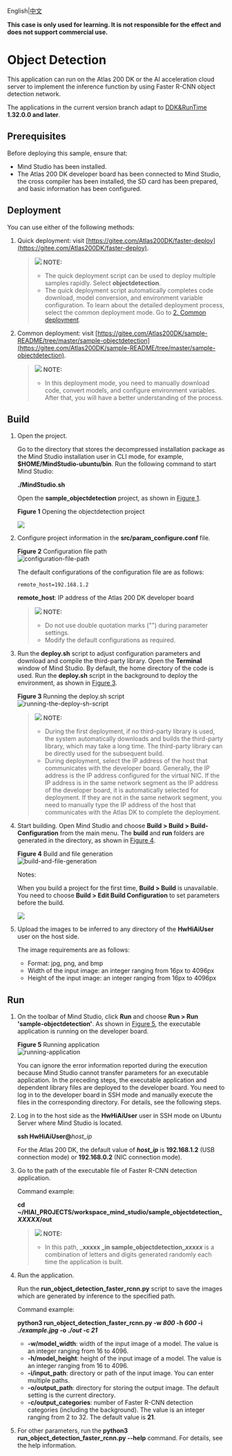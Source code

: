 English|[中文](Readme.md)

**This case is only used for learning. It is not responsible for the effect and does not support commercial use.**

# Object Detection<a name="EN-US_TOPIC_0232644414"></a>

This application can run on the Atlas 200 DK or the AI acceleration cloud server to implement the inference function by using Faster R-CNN object detection network.

The applications in the current version branch adapt to  [DDK&RunTime](https://ascend.huawei.com/resources) **1.32.0.0 and later**.

## Prerequisites<a name="en-us_topic_0228461892_section137245294533"></a>

Before deploying this sample, ensure that:

-   Mind Studio  has been installed.
-   The Atlas 200 DK developer board has been connected to  Mind Studio, the cross compiler has been installed, the SD card has been prepared, and basic information has been configured.

## Deployment<a name="en-us_topic_0228461892_section412811285117"></a>

You can use either of the following methods:

1.  Quick deployment: visit  [https://gitee.com/Atlas200DK/faster-deploy](https://gitee.com/Atlas200DK/faster-deploy).

    >![](public_sys-resources/icon-note.gif) **NOTE:**   
    >-   The quick deployment script can be used to deploy multiple samples rapidly. Select  **objectdetection**.  
    >-   The quick deployment script automatically completes code download, model conversion, and environment variable configuration. To learn about the detailed deployment process, select the common deployment mode. Go to  [2. Common deployment](#en-us_topic_0228461892_li3208251440).  

2.  <a name="en-us_topic_0228461892_li3208251440"></a>Common deployment: visit  [https://gitee.com/Atlas200DK/sample-README/tree/master/sample-objectdetection](https://gitee.com/Atlas200DK/sample-README/tree/master/sample-objectdetection).

    >![](public_sys-resources/icon-note.gif) **NOTE:**   
    >-   In this deployment mode, you need to manually download code, convert models, and configure environment variables. After that, you will have a better understanding of the process.  


## Build<a name="en-us_topic_0228461892_section3723145213347"></a>

1.  Open the project.

    Go to the directory that stores the decompressed installation package as the Mind Studio installation user in CLI mode, for example,  **$HOME/MindStudio-ubuntu/bin**. Run the following command to start Mind Studio:

    **./MindStudio.sh**

    Open the  **sample\_objectdetection**  project, as shown in  [Figure 1](#en-us_topic_0228461892_en-us_topic_0203223280_fig05481157171918).

    **Figure  1**  Opening the objectdetection project<a name="en-us_topic_0228461892_en-us_topic_0203223280_fig05481157171918"></a>  
    

    ![](figures/en-us_image_0208253269.png)

2.  Configure project information in the  **src/param\_configure.conf**  file.

    **Figure  2**  Configuration file path<a name="en-us_topic_0228461892_en-us_topic_0203223280_fig0391184062214"></a>  
    ![](figures/configuration-file-path.png "configuration-file-path")

    The default configurations of the configuration file are as follows:

    ```
    remote_host=192.168.1.2
    ```

    **remote\_host**: IP address of the Atlas 200 DK developer board

    >![](public_sys-resources/icon-note.gif) **NOTE:**   
    >-   Do not use double quotation marks \(""\) during parameter settings.  
    >-   Modify the default configurations as required.  

3.  Run the  **deploy.sh**  script to adjust configuration parameters and download and compile the third-party library. Open the  **Terminal**  window of Mind Studio. By default, the home directory of the code is used. Run the  **deploy.sh**  script in the background to deploy the environment, as shown in  [Figure 3](#en-us_topic_0228461892_en-us_topic_0203223280_fig1224920422716).

    **Figure  3**  Running the deploy.sh script<a name="en-us_topic_0228461892_en-us_topic_0203223280_fig1224920422716"></a>  
    ![](figures/running-the-deploy-sh-script.png "running-the-deploy-sh-script")

    >![](public_sys-resources/icon-note.gif) **NOTE:**   
    >-   During the first deployment, if no third-party library is used, the system automatically downloads and builds the third-party library, which may take a long time. The third-party library can be directly used for the subsequent build.  
    >-   During deployment, select the IP address of the host that communicates with the developer board. Generally, the IP address is the IP address configured for the virtual NIC. If the IP address is in the same network segment as the IP address of the developer board, it is automatically selected for deployment. If they are not in the same network segment, you need to manually type the IP address of the host that communicates with the Atlas DK to complete the deployment.  

4.  Start building. Open Mind Studio and choose  **Build \> Build \> Build-Configuration**  from the main menu. The  **build**  and  **run**  folders are generated in the directory, as shown in  [Figure 4](#en-us_topic_0228461892_en-us_topic_0203223280_fig19291111318376).

    **Figure  4**  Build and file generation<a name="en-us_topic_0228461892_en-us_topic_0203223280_fig19291111318376"></a>  
    ![](figures/build-and-file-generation.png "build-and-file-generation")

    Notes:

    When you build a project for the first time,  **Build \> Build**  is unavailable. You need to choose  **Build \> Edit Build Configuration**  to set parameters before the build.

    ![](figures/build_configuration.png)

5.  Upload the images to be inferred to any directory of the  **HwHiAiUser**  user on the host side.

    The image requirements are as follows:

    -   Format: jpg, png, and bmp
    -   Width of the input image: an integer ranging from 16px to 4096px
    -   Height of the input image: an integer ranging from 16px to 4096px


## Run<a name="en-us_topic_0228461892_section1620073406"></a>

1.  On the toolbar of Mind Studio, click  **Run**  and choose  **Run \> Run 'sample-objectdetection'**. As shown in  [Figure 5](#en-us_topic_0228461892_en-us_topic_0203223280_fig18918132273612), the executable application is running on the developer board.

    **Figure  5**  Running application<a name="en-us_topic_0228461892_en-us_topic_0203223280_fig18918132273612"></a>  
    ![](figures/running-application.png "running-application")

    You can ignore the error information reported during the execution because Mind Studio cannot transfer parameters for an executable application. In the preceding steps, the executable application and dependent library files are deployed to the developer board. You need to log in to the developer board in SSH mode and manually execute the files in the corresponding directory. For details, see the following steps.

2.  Log in to the host side as the  **HwHiAiUser**  user in SSH mode on Ubuntu Server where  Mind Studio  is located.

    **ssh HwHiAiUser@**_host\_ip_

    For the Atlas 200 DK, the default value of  _**host\_ip**_  is  **192.168.1.2**  \(USB connection mode\) or  **192.168.0.2**  \(NIC connection mode\).

3.  Go to the path of the executable file of Faster R-CNN detection application.

    Command example:

    **cd \~/HIAI\_PROJECTS/workspace\_mind\_studio/sample\_objectdetection\__XXXXX_/out**

    >![](public_sys-resources/icon-note.gif) **NOTE:**   
    >-   In this path,  _**xxxxx **_in** sample\_objectdetection\__xxxxx_**  is a combination of letters and digits generated randomly each time the application is built.  

4.  Run the application.

    Run the  **run\_object\_detection\_faster\_rcnn.py**  script to save the images which are generated by inference to the specified path.

    Command example:

    **python3 run\_object\_detection\_faster\_rcnn.py -w  _800_  -h  _600_  -i  _./example.jpg_  -o  _./out_  -c  _21_**

    -   **-w/model\_width**: width of the input image of a model. The value is an integer ranging from 16 to 4096.
    -   **-h/model\_height**: height of the input image of a model. The value is an integer ranging from 16 to 4096.
    -   **-i/input\_path**: directory or path of the input image. You can enter multiple paths.
    -   **-o/output\_path**: directory for storing the output image. The default setting is the current directory.
    -   **-c/output\_categories**: number of Faster R-CNN detection categories \(including the background\). The value is an integer ranging from 2 to 32. The default value is  **21**.

5.  For other parameters, run the  **python3 run\_object\_detection\_faster\_rcnn.py --help**  command. For details, see the help information.

